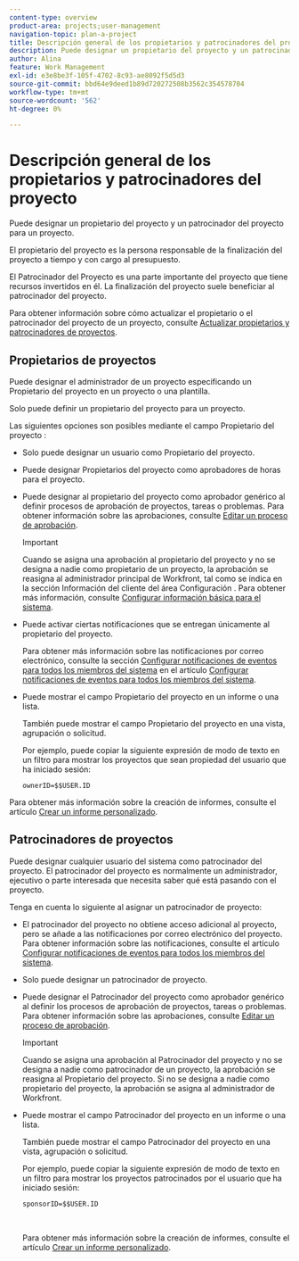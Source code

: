 ```yaml
---
content-type: overview
product-area: projects;user-management
navigation-topic: plan-a-project
title: Descripción general de los propietarios y patrocinadores del proyecto
description: Puede designar un propietario del proyecto y un patrocinador del proyecto para un proyecto.
author: Alina
feature: Work Management
exl-id: e3e8be3f-105f-4702-8c93-ae8092f5d5d3
source-git-commit: bbd64e9deed1b89d720272508b3562c354578704
workflow-type: tm+mt
source-wordcount: '562'
ht-degree: 0%

---
```


# Descripción general de los propietarios y patrocinadores del proyecto

Puede designar un propietario del proyecto y un patrocinador del proyecto para un proyecto.

El propietario del proyecto es la persona responsable de la finalización del proyecto a tiempo y con cargo al presupuesto.

El Patrocinador del Proyecto es una parte importante del proyecto que tiene recursos invertidos en él. La finalización del proyecto suele beneficiar al patrocinador del proyecto.

Para obtener información sobre cómo actualizar el propietario o el patrocinador del proyecto de un proyecto, consulte [Actualizar propietarios y patrocinadores de proyectos](../../../manage-work/projects/planning-a-project/update-project-owners-and-sponsors.md).

## Propietarios de proyectos

Puede designar el administrador de un proyecto especificando un Propietario del proyecto en un proyecto o una plantilla.

Solo puede definir un propietario del proyecto para un proyecto.

Las siguientes opciones son posibles mediante el campo Propietario del proyecto :

* Solo puede designar un usuario como Propietario del proyecto.
* Puede designar Propietarios del proyecto como aprobadores de horas para el proyecto.
* Puede designar al propietario del proyecto como aprobador genérico al definir procesos de aprobación de proyectos, tareas o problemas. Para obtener información sobre las aprobaciones, consulte [Editar un proceso de aprobación](../../../administration-and-setup/customize-workfront/configure-approval-milestone-processes/edit-an-approval-process.md).

   >[!IMPORTANT]
   >
   >Cuando se asigna una aprobación al propietario del proyecto y no se designa a nadie como propietario de un proyecto, la aprobación se reasigna al administrador principal de Workfront, tal como se indica en la sección Información del cliente del área Configuración . Para obtener más información, consulte [Configurar información básica para el sistema](../../../administration-and-setup/get-started-wf-administration/configure-basic-info.md).


* Puede activar ciertas notificaciones que se entregan únicamente al propietario del proyecto.

   Para obtener más información sobre las notificaciones por correo electrónico, consulte la sección [Configurar notificaciones de eventos para todos los miembros del sistema](../../../administration-and-setup/manage-workfront/emails/configure-event-notifications-for-everyone-in-the-system.md#modify) en el artículo [Configurar notificaciones de eventos para todos los miembros del sistema](../../../administration-and-setup/manage-workfront/emails/configure-event-notifications-for-everyone-in-the-system.md).

* Puede mostrar el campo Propietario del proyecto en un informe o una lista.

   También puede mostrar el campo Propietario del proyecto en una vista, agrupación o solicitud.

   Por ejemplo, puede copiar la siguiente expresión de modo de texto en un filtro para mostrar los proyectos que sean propiedad del usuario que ha iniciado sesión: 

   ```
   ownerID=$$USER.ID
   ```

Para obtener más información sobre la creación de informes, consulte el artículo [Crear un informe personalizado](../../../reports-and-dashboards/reports/creating-and-managing-reports/create-custom-report.md).

<!--
<div data-mc-conditions="QuicksilverOrClassic.Draft mode">
<h2>Update the Project Owner of a project</h2>
<p>(NOTE:&nbsp;drafted and moved to its own article)</p>
<ol>
<li value="1">Go to the project you want to update.</li>
<li value="2"> Click <strong>Project Details</strong> in the left panel. </li>
<li value="3"> Click&nbsp;the <strong>Edit</strong> icon <img src="assets/qs-edit-icon.png"> in the upper-right corner of the Project&nbsp;Details area, then click&nbsp;<strong>Overview</strong>.  </li>
<li value="4"> <p>Specify the name of a user for the <strong>Project Owner</strong> field.</p> <p>Only active users can be specified as Project Owners.</p> </li>
<li value="5"> Click&nbsp;<strong>Save Changes</strong>. </li>
</ol>
</div>
-->

## Patrocinadores de proyectos

Puede designar cualquier usuario del sistema como patrocinador del proyecto. El patrocinador del proyecto es normalmente un administrador, ejecutivo o parte interesada que necesita saber qué está pasando con el proyecto.

Tenga en cuenta lo siguiente al asignar un patrocinador de proyecto:

* El patrocinador del proyecto no obtiene acceso adicional al proyecto, pero se añade a las notificaciones por correo electrónico del proyecto. Para obtener información sobre las notificaciones, consulte el artículo [Configurar notificaciones de eventos para todos los miembros del sistema](../../../administration-and-setup/manage-workfront/emails/configure-event-notifications-for-everyone-in-the-system.md).

* Solo puede designar un patrocinador de proyecto.
* Puede designar el Patrocinador del proyecto como aprobador genérico al definir los procesos de aprobación de proyectos, tareas o problemas. Para obtener información sobre las aprobaciones, consulte [Editar un proceso de aprobación](../../../administration-and-setup/customize-workfront/configure-approval-milestone-processes/edit-an-approval-process.md).

   >[!IMPORTANT]
   >
   >Cuando se asigna una aprobación al Patrocinador del proyecto y no se designa a nadie como patrocinador de un proyecto, la aprobación se reasigna al Propietario del proyecto. Si no se designa a nadie como propietario del proyecto, la aprobación se asigna al administrador de Workfront.

* Puede mostrar el campo Patrocinador del proyecto en un informe o una lista.

   También puede mostrar el campo Patrocinador del proyecto en una vista, agrupación o solicitud.

   Por ejemplo, puede copiar la siguiente expresión de modo de texto en un filtro para mostrar los proyectos patrocinados por el usuario que ha iniciado sesión:

   ```
   sponsorID=$$USER.ID
   ```

    

   Para obtener más información sobre la creación de informes, consulte el artículo [Crear un informe personalizado](../../../reports-and-dashboards/reports/creating-and-managing-reports/create-custom-report.md).

<!--
<div data-mc-conditions="QuicksilverOrClassic.Draft mode">
<h2>Update the Project Sponsor of a project </h2>
<p>(NOTE: drafted and moved to its own article) </p>
<ol>
<li value="1">Go to the Project you want to update.</li>
<li value="2"> Click <strong>Project Details</strong> in the left panel. </li>
<li value="3"> Click&nbsp;the <strong>Edit</strong> icon <img src="assets/qs-edit-icon.png"> in the upper-right corner of the Project&nbsp;Details area, then click&nbsp;<strong>Overview</strong>.  </li>
<li value="4"> <p>Specify the name of a user for the <strong>Project Sponsor</strong> field.</p> <p>Only active users can be specified as Project Sponsors.</p> </li>
<li value="5"> Click&nbsp;<strong>Save Changes</strong>. </li>
</ol>
</div>
-->
